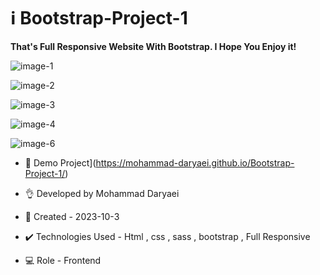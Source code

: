 # ℹ️ Bootstrap-Project-1

**That's Full Responsive Website With Bootstrap. I Hope You Enjoy it!**

![image-1](https://github.com/Mohammad-Daryaei/Bootstrap-Project-1/assets/149871548/c578c8f2-e816-4daa-ab3d-817f598cec79)

![image-2](https://github.com/Mohammad-Daryaei/Bootstrap-Project-1/assets/149871548/338c3f24-273d-4a32-ab46-7ef94ce274c8)

![image-3](https://github.com/Mohammad-Daryaei/Bootstrap-Project-1/assets/149871548/b4a52b68-b5b0-4c3d-820c-bea550d4fbfe)

![image-4](https://github.com/Mohammad-Daryaei/Bootstrap-Project-1/assets/149871548/21b1e8ca-b0d3-4e9f-8ba8-db4f9d437d70)

![image-6](https://github.com/Mohammad-Daryaei/Bootstrap-Project-1/assets/149871548/2fac46b3-debb-4834-b2c2-62e6eedc5439)

- 🔗 Demo Project](https://mohammad-daryaei.github.io/Bootstrap-Project-1/)

- 👌 Developed by Mohammad Daryaei

- 📆 Created - 2023-10-3

- ✔️ Technologies Used - Html , css , sass , bootstrap , Full Responsive

- 💻 Role - Frontend
